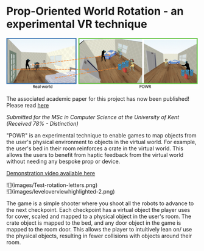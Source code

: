 # Prop-Oriented World Rotation - an experimental VR technique

![](images/teaser2.png)

The associated academic paper for this project has now been published! Please read [here](https://link.springer.com/article/10.1007/s11042-024-18200-4)

_Submitted for the MSc in Computer Science at the University of Kent (Received 78% - Distinction)_

"POWR" is an experimental technique to enable games to map objects from the user's physical environment to objects in the virtual world. For example, the user's bed in their room reinforces a crate in the virtual world. This allows the users to benefit from haptic feedback from the virtual world without needing any bespoke prop or device.

[Demonstration video available here](https://drive.google.com/file/d/1llbX8GMii7S4EqpMPPW60bimOU-F97p7/view?usp=sharing)
<div>
<div> ![](images/Test-rotation-letters.png) </div>
<div> ![](images/leveloverviewhighlighted-2.png) </div>
</div>

The game is a simple shooter where you shoot all the robots to advance to the next checkpoint. Each checkpoint has a virtual object the player uses for cover, scaled and mapped to a physical object in the user's room. The crate object is mapped to the bed, and any door object in the game is mapped to the room door. This allows the player to intuitively lean on/ use the physical objects, resulting in fewer collisions with objects around their room.
